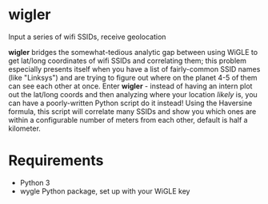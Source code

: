 # wigler
 Input a series of wifi SSIDs, receive geolocation


**wigler** bridges the somewhat-tedious analytic gap between using WiGLE to get lat/long coordinates of wifi SSIDs and correlating them; this problem especially presents itself when you have a list of fairly-common SSID names (like "Linksys") and are trying to figure out where on the planet 4-5 of them can see each other at once. Enter **wigler** - instead of having an intern plot out the lat/long coords and then analyzing where your location *likely* is, you can have a poorly-written Python script do it instead! Using the Haversine formula, this script will correlate many SSIDs and show you which ones are within a configurable number of meters from each other, default is half a kilometer.

# Requirements

- Python 3
- wygle Python package, set up with your WiGLE key
